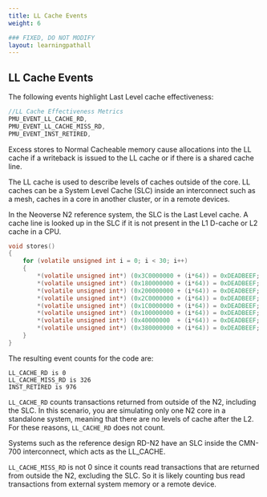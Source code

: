 ```yaml
---
title: LL Cache Events
weight: 6

### FIXED, DO NOT MODIFY
layout: learningpathall
---
```

## LL Cache Events
The following events highlight Last Level cache effectiveness:

```C
//LL Cache Effectiveness Metrics
PMU_EVENT_LL_CACHE_RD,
PMU_EVENT_LL_CACHE_MISS_RD,
PMU_EVENT_INST_RETIRED,
```

Excess stores to Normal Cacheable memory cause allocations into the LL cache if a writeback is issued to the LL cache or if there is a shared cache line. 

The LL cache is used to describe levels of caches outside of the core. LL caches can be a System Level Cache (SLC) inside an interconnect such as a mesh, caches in a core in another cluster, or in a remote devices. 

In the Neoverse N2 reference system, the SLC is the Last Level cache. A cache line is looked up in the SLC if it is not present in the L1 D-cache or L2 cache in a CPU.

```C
void stores()
{
    for (volatile unsigned int i = 0; i < 30; i++)
    {
        *(volatile unsigned int*) (0x3C0000000 + (i*64)) = 0xDEADBEEF;
        *(volatile unsigned int*) (0x180000000 + (i*64)) = 0xDEADBEEF;
        *(volatile unsigned int*) (0x200000000 + (i*64)) = 0xDEADBEEF;
        *(volatile unsigned int*) (0x2C0000000 + (i*64)) = 0xDEADBEEF;
        *(volatile unsigned int*) (0x1C0000000 + (i*64)) = 0xDEADBEEF;
        *(volatile unsigned int*) (0x100000000 + (i*64)) = 0xDEADBEEF;
        *(volatile unsigned int*) (0x40000000  + (i*64)) = 0xDEADBEEF;
        *(volatile unsigned int*) (0x380000000 + (i*64)) = 0xDEADBEEF;
    }
}
```

The resulting event counts for the code are:

```output 
LL_CACHE_RD is 0
LL_CACHE_MISS_RD is 326
INST_RETIRED is 976
```

`LL_CACHE_RD` counts transactions returned from outside of the N2, including the SLC. In this scenario, you are simulating only one N2 core in a standalone system, meaning that there are no levels of cache after the L2. For these reasons, `LL_CACHE_RD` does not count. 

Systems such as the reference design RD-N2 have an SLC inside the CMN-700 interconnect, which acts as the LL_CACHE. 

`LL_CACHE_MISS_RD` is not 0 since it counts read transactions that are returned from outside the N2, excluding the SLC. So it is likely counting bus read transactions from external system memory or a remote device.


